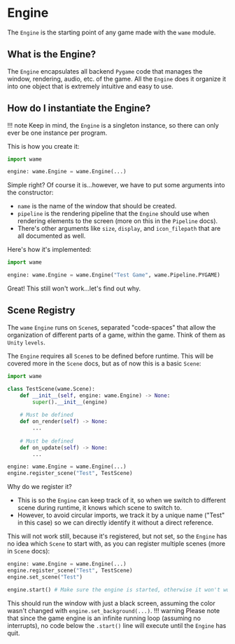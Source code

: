 # Engine
The `Engine` is the starting point of any game made with the `wame` module.

## What is the Engine?
The `Engine` encapsulates all backend `Pygame` code that manages the window, rendering, audio, etc. of the game. All the `Engine` does it organize it into one object that is extremely intuitive and easy to use.

## How do I instantiate the Engine?
!!! note
    Keep in mind, the `Engine` is a singleton instance, so there can only ever be one instance per program.

This is how you create it:
```python
import wame

engine: wame.Engine = wame.Engine(...)
```
Simple right? Of course it is...however, we have to put some arguments into the constructor:
- `name` is the name of the window that should be created.
- `pipeline` is the rendering pipeline that the `Engine` should use when rendering elements to the screen (more on this in the `Pipeline` docs).
- There's other arguments like `size`, `display`, and `icon_filepath` that are all documented as well.

Here's how it's implemented:
```python
import wame

engine: wame.Engine = wame.Engine("Test Game", wame.Pipeline.PYGAME)
```
Great! This still won't work...let's find out why.

## Scene Registry
The `wame` `Engine` runs on `Scene`s, separated "code-spaces" that allow the organization of different parts of a game, within the game. Think of them as `Unity` `levels`.

The `Engine` requires all `Scene`s to be defined before runtime. This will be covered more in the `Scene` docs, but as of now this is a basic `Scene`:
```python
import wame

class TestScene(wame.Scene):
    def __init__(self, engine: wame.Engine) -> None:
        super().__init__(engine)
    
    # Must be defined
    def on_render(self) -> None:
        ...
    
    # Must be defined
    def on_update(self) -> None:
        ...

engine: wame.Engine = wame.Engine(...)
engine.register_scene("Test", TestScene)
```
Why do we register it?
- This is so the `Engine` can keep track of it, so when we switch to different scene during runtime, it knows which scene to switch to.
- However, to avoid circular imports, we track it by a unique name ("Test" in this case) so we can directly identify it without a direct reference.

This will not work still, because it's registered, but not set, so the `Engine` has no idea which `Scene` to start with, as you can register multiple scenes (more in `Scene` docs):
```python
engine: wame.Engine = wame.Engine(...)
engine.register_scene("Test", TestScene)
engine.set_scene("Test")

engine.start() # Make sure the engine is started, otherwise it won't work (duh)
```
This should run the window with just a black screen, assuming the color wasn't changed with `engine.set_background(...)`.
!!! warning
    Please note that since the game engine is an infinite running loop (assuming no interrupts), no code below the `.start()` line will execute until the `Engine` has quit.